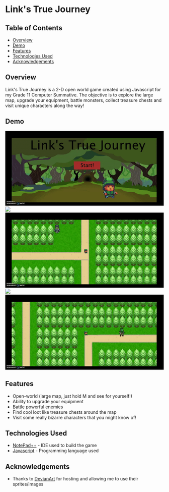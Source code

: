 # Link's True Journey

## Table of Contents

- [Overview](#Overview)
- [Demo](#Demo)
- [Features](#Features)
- [Technologies Used](#technologies-used)
- [Acknowledgements](#acknowledgements)

## Overview

Link's True Journey is a 2-D open world game created using Javascript for my Grade 11 Computer Summative. The objective is to explore the large map, upgrade your equipment, battle monsters, collect treasure chests and visit unique characters along the way!

## Demo

<img src="gifs/gif_1.gif?raw=true"/> <img src="gifs/gif_2.gif?raw=true"/> <img src="gifs/gif_3.gif?raw=true"/>
<img src="gifs/gif_5.gif?raw=true"/> <img src="gifs/gif_6.gif?raw=true"/>

## Features

- Open-world (large map, just hold M and see for yourself!)
- Ability to upgrade your equipment 
- Battle powerful enemies
- Find cool loot like treasure chests around the map
- Visit some really bizarre characters that you might know of!

## Technologies Used

- [NotePad++](https://notepad-plus-plus.org/downloads/) - IDE used to build the game
- [Javascript](https://www.javascript.com/) - Programming language used

## Acknowledgements

- Thanks to [DevianArt](https://www.deviantart.com/) for hosting and allowing me to use their sprites/images